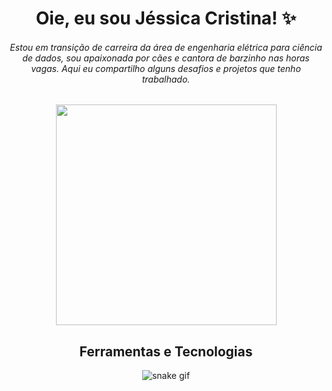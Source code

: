 
<h1 align="center"> Oie, eu sou Jéssica Cristina! ✨ </h1>



<h6 align="center"> 
  Estou em transição de carreira da área de engenharia elétrica para ciência de dados, sou apaixonada por cães e cantora de barzinho nas horas vagas. 
  Aqui eu compartilho alguns desafios e projetos que tenho trabalhado.
</h6>


<div align="center">
  <img src=https://github.com/jessicacristinams/jessicacristinams/assets/109877484/b9e567ae-9d38-43d6-94d0-9909f997c786 width="353"/>
</div>


<h2 align="center"> 
  Ferramentas e Tecnologias
</h2>


<div align="center">

![snake gif](https://github.com/SEU_USUARIO/SEU_REPOSITORIO/blob/output/github-contribution-grid-snake.svg)
 
</div>








